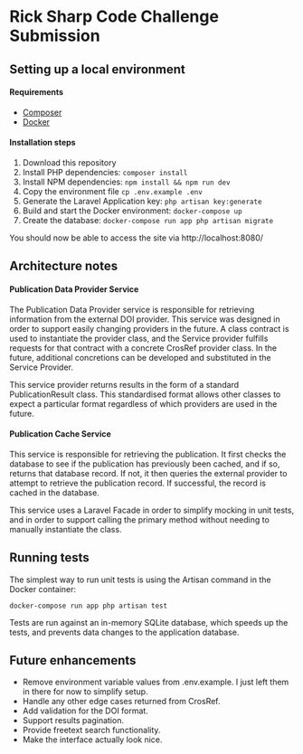 # Rick Sharp Code Challenge Submission

## Setting up a local environment

#### Requirements

-   [Composer](https://getcomposer.org/download/)
-   [Docker](https://docs.docker.com/get-docker/)

#### Installation steps

1. Download this repository
2. Install PHP dependencies: `composer install`
3. Install NPM dependencies: `npm install && npm run dev`
4. Copy the environment file `cp .env.example .env`
5. Generate the Laravel Application key: `php artisan key:generate`
6. Build and start the Docker environment: `docker-compose up`
7. Create the database: `docker-compose run app php artisan migrate`

You should now be able to access the site via http://localhost:8080/

## Architecture notes

#### Publication Data Provider Service

The Publication Data Provider service is responsible for retrieving information from the external DOI provider. This
service was designed in order to support easily changing providers in the future. A class contract is used to instantiate
the provider class, and the Service provider fulfills requests for that contract with a concrete CrosRef provider class.
In the future, additional concretions can be developed and substituted in the Service Provider.

This service provider returns results in the form of a standard PublicationResult class. This standardised format allows
other classes to expect a particular format regardless of which providers are used in the future.

#### Publication Cache Service

This service is responsible for retrieving the publication. It first checks the database to see if the publication has
previously been cached, and if so, returns that database record. If not, it then queries the external provider to attempt
to retrieve the publication record. If successful, the record is cached in the database.

This service uses a Laravel Facade in order to simplify mocking in unit tests, and in order to support calling the
primary method without needing to manually instantiate the class.

## Running tests

The simplest way to run unit tests is using the Artisan command in the Docker container:

```
docker-compose run app php artisan test
```

Tests are run against an in-memory SQLite database, which speeds up the tests, and prevents data changes to the application database.

## Future enhancements

- Remove environment variable values from .env.example. I just left them in there for now to simplify setup.
- Handle any other edge cases returned from CrosRef.
- Add validation for the DOI format.
- Support results pagination.
- Provide freetext search functionality.
- Make the interface actually look nice.
